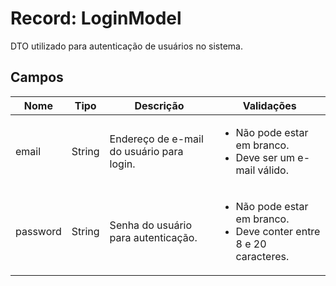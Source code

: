 <h1>Record: LoginModel</h1>
<p>DTO utilizado para autenticação de usuários no sistema.</p>

<h2>Campos</h2>
<table>
  <thead>
    <tr>
      <th>Nome</th>
      <th>Tipo</th>
      <th>Descrição</th>
      <th>Validações</th>
    </tr>
  </thead>
  <tbody>
    <tr>
      <td>email</td>
      <td>String</td>
      <td>Endereço de e-mail do usuário para login.</td>
      <td>
        <ul>
          <li>Não pode estar em branco.</li>
          <li>Deve ser um e-mail válido.</li>
        </ul>
      </td>
    </tr>
    <tr>
      <td>password</td>
      <td>String</td>
      <td>Senha do usuário para autenticação.</td>
      <td>
        <ul>
          <li>Não pode estar em branco.</li>
          <li>Deve conter entre 8 e 20 caracteres.</li>
        </ul>
      </td>
    </tr>
  </tbody>
</table>
